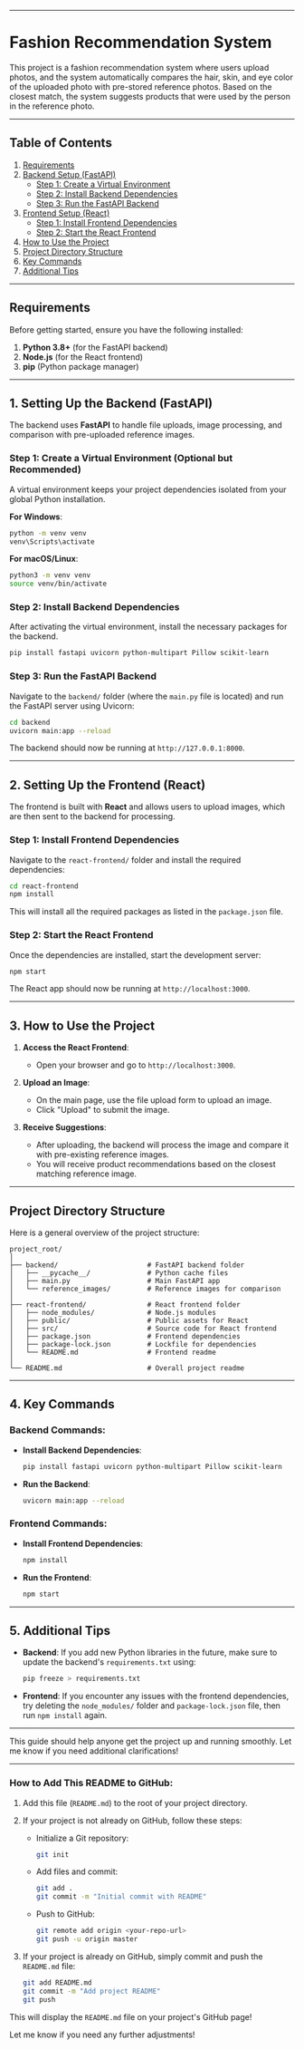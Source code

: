 
---

# **Fashion Recommendation System**

This project is a fashion recommendation system where users upload photos, and the system automatically compares the hair, skin, and eye color of the uploaded photo with pre-stored reference photos. Based on the closest match, the system suggests products that were used by the person in the reference photo.

---

## **Table of Contents**

1. [Requirements](#requirements)
2. [Backend Setup (FastAPI)](#1-setting-up-the-backend-fastapi)
   - [Step 1: Create a Virtual Environment](#step-1-create-a-virtual-environment-optional-but-recommended)
   - [Step 2: Install Backend Dependencies](#step-2-install-backend-dependencies)
   - [Step 3: Run the FastAPI Backend](#step-3-run-the-fastapi-backend)
3. [Frontend Setup (React)](#2-setting-up-the-frontend-react)
   - [Step 1: Install Frontend Dependencies](#step-1-install-frontend-dependencies)
   - [Step 2: Start the React Frontend](#step-2-start-the-react-frontend)
4. [How to Use the Project](#3-how-to-use-the-project)
5. [Project Directory Structure](#project-directory-structure)
6. [Key Commands](#4-key-commands)
7. [Additional Tips](#5-additional-tips)

---

## **Requirements**

Before getting started, ensure you have the following installed:

1. **Python 3.8+** (for the FastAPI backend)
2. **Node.js** (for the React frontend)
3. **pip** (Python package manager)

---

## **1. Setting Up the Backend (FastAPI)**

The backend uses **FastAPI** to handle file uploads, image processing, and comparison with pre-uploaded reference images.

### **Step 1: Create a Virtual Environment (Optional but Recommended)**

A virtual environment keeps your project dependencies isolated from your global Python installation.

**For Windows**:
```bash
python -m venv venv
venv\Scripts\activate
```

**For macOS/Linux**:
```bash
python3 -m venv venv
source venv/bin/activate
```

### **Step 2: Install Backend Dependencies**

After activating the virtual environment, install the necessary packages for the backend.

```bash
pip install fastapi uvicorn python-multipart Pillow scikit-learn
```

### **Step 3: Run the FastAPI Backend**

Navigate to the `backend/` folder (where the `main.py` file is located) and run the FastAPI server using Uvicorn:

```bash
cd backend
uvicorn main:app --reload
```

The backend should now be running at `http://127.0.0.1:8000`.

---

## **2. Setting Up the Frontend (React)**

The frontend is built with **React** and allows users to upload images, which are then sent to the backend for processing.

### **Step 1: Install Frontend Dependencies**

Navigate to the `react-frontend/` folder and install the required dependencies:

```bash
cd react-frontend
npm install
```

This will install all the required packages as listed in the `package.json` file.

### **Step 2: Start the React Frontend**

Once the dependencies are installed, start the development server:

```bash
npm start
```

The React app should now be running at `http://localhost:3000`.

---

## **3. How to Use the Project**

1. **Access the React Frontend**:
   - Open your browser and go to `http://localhost:3000`.
   
2. **Upload an Image**:
   - On the main page, use the file upload form to upload an image.
   - Click "Upload" to submit the image.

3. **Receive Suggestions**:
   - After uploading, the backend will process the image and compare it with pre-existing reference images.
   - You will receive product recommendations based on the closest matching reference image.

---

## **Project Directory Structure**

Here is a general overview of the project structure:

```
project_root/
│
├── backend/                      # FastAPI backend folder
│   ├── __pycache__/              # Python cache files
│   ├── main.py                   # Main FastAPI app
│   └── reference_images/         # Reference images for comparison
│
├── react-frontend/               # React frontend folder
│   ├── node_modules/             # Node.js modules
│   ├── public/                   # Public assets for React
│   ├── src/                      # Source code for React frontend
│   ├── package.json              # Frontend dependencies
│   ├── package-lock.json         # Lockfile for dependencies
│   └── README.md                 # Frontend readme
│
└── README.md                     # Overall project readme
```

---

## **4. Key Commands**

### **Backend Commands**:
- **Install Backend Dependencies**:
  ```bash
  pip install fastapi uvicorn python-multipart Pillow scikit-learn
  ```

- **Run the Backend**:
  ```bash
  uvicorn main:app --reload
  ```

### **Frontend Commands**:
- **Install Frontend Dependencies**:
  ```bash
  npm install
  ```

- **Run the Frontend**:
  ```bash
  npm start
  ```

---

## **5. Additional Tips**

- **Backend**: If you add new Python libraries in the future, make sure to update the backend's `requirements.txt` using:
  ```bash
  pip freeze > requirements.txt
  ```

- **Frontend**: If you encounter any issues with the frontend dependencies, try deleting the `node_modules/` folder and `package-lock.json` file, then run `npm install` again.

---

This guide should help anyone get the project up and running smoothly. Let me know if you need additional clarifications!

--- 

### **How to Add This README to GitHub:**

1. Add this file (`README.md`) to the root of your project directory.
2. If your project is not already on GitHub, follow these steps:
   - Initialize a Git repository:
     ```bash
     git init
     ```
   - Add files and commit:
     ```bash
     git add .
     git commit -m "Initial commit with README"
     ```
   - Push to GitHub:
     ```bash
     git remote add origin <your-repo-url>
     git push -u origin master
     ```

3. If your project is already on GitHub, simply commit and push the `README.md` file:
   ```bash
   git add README.md
   git commit -m "Add project README"
   git push
   ```

This will display the `README.md` file on your project's GitHub page!

Let me know if you need any further adjustments!